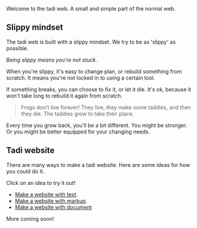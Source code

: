 Welcome to the tadi web. A small and simple part of the normal web.

## Slippy mindset

The tadi web is built with a slippy mindset. We try to be as 'slippy' as possible.

*Being slippy means you're not stuck.*

When you're slippy, it's easy to change plan, or rebuild something from scratch. It means you're not locked in to using a certain tool.

If something breaks, you can choose to fix it, or let it die. It's ok, because it won't take long to rebuild it again from scratch.

> Frogs don't live forever! They live, they make some taddies, and then they die. The taddies grow to take their place.

Every time you grow back, you'll be a bit different. You might be stronger. Or you might be better equipped for your changing needs.

## Tadi website

There are many ways to make a tadi website. Here are some ideas for how you could do it.

Click on an idea to try it out!

* [Make a website with text](/text.txt).
* [Make a website with markup](/).
* [Make a website with document](/document.html)

More coming soon!

